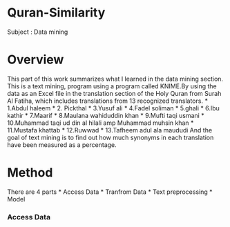 # Quran-Similarity
Subject : Data mining 
# Overview
This part of this work summarizes what I learned in the data mining section.
This is a text mining, program using a program called KNIME.By using the data 
as an Excel file in the translation section of the Holy Quran from Surah Al Fatiha, 
which includes translations from 13 recognized translators.
          * 1.Abdul haleem 
          * 2. Pickthal 
          * 3.Yusuf ali 
          * 4.Fadel soliman 
          * 5.ghali 
          * 6.Ibu kathir 
          * 7.Maarif 
          * 8.Maulana wahiduddin khan 
          * 9.Mufti taqi usmani 
          * 10.Muhammad taqi ud din al hilali amp Muhammad muhsin khan 
          * 11.Mustafa khattab 
          * 12.Ruwwad 
          * 13.Tafheem adul ala maududi
And the goal of text mining is to find out how much synonyms 
in each translation have been measured as a percentage.
# Method 
There are 4 parts 
      * Access Data
      * Tranfrom Data
      * Text preprocessing
      * Model
### Access Data 

















